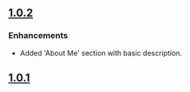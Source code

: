 ## [1.0.2](https://github.com/Antonio1203/Antonio1203.github.io/releases/tag/1.0.2)
### Enhancements
- Added 'About Me' section with basic description.

## [1.0.1](https://github.com/Antonio1203/Antonio1203.github.io/releases/tag/auto)
